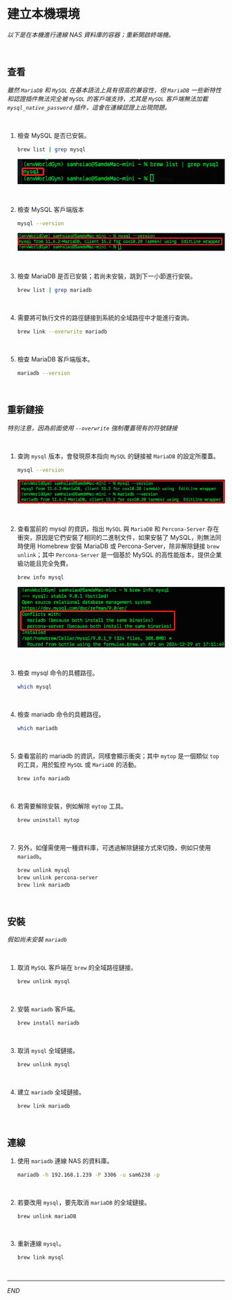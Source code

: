 # 建立本機環境

_以下是在本機進行連線 NAS 資料庫的容器；重新開啟終端機。_

<br>

## 查看

_雖然 `MariaDB` 和 `MySQL` 在基本語法上具有很高的兼容性，但 `MariaDB` 一些新特性和認證插件無法完全被 `MySQL` 的客戶端支持，尤其是 `MySQL` 客戶端無法加載 `mysql_native_password` 插件，這會在連線認證上出現問題。_

<br>

1. 檢查 MySQL 是否已安裝。

    ```bash
    brew list | grep mysql
    ```

    ![](images/img_21.png)

<br>

2. 檢查 MySQL 客戶端版本

    ```bash
    mysql --version
    ```

    ![](images/img_22.png)

<br>

3. 檢查 MariaDB 是否已安裝；若尚未安裝，跳到下一小節進行安裝。

    ```bash
    brew list | grep mariadb
    ```

<br>

4. 需要將可執行文件的路徑鏈接到系統的全域路徑中才能進行查詢。

    ```bash
    brew link --overwrite mariadb
    ```

<br>

5. 檢查 MariaDB 客戶端版本。

    ```bash
    mariadb --version
    ```

<br>

## 重新鏈接

_特別注意，因為前面使用 `--overwrite` 強制覆蓋現有的符號鏈接_

<br>

1. 查詢 `mysql` 版本，會發現原本指向 `MySQL` 的鏈接被 `MariaDB` 的設定所覆蓋。

    ```bash
    mysql --version
    ```

    ![](images/img_23.png)

<br>

2. 查看當前的 mysql 的資訊，指出 `MySQL` 與 `MariaDB` 和 `Percona-Server` 存在衝突，原因是它們安裝了相同的二進制文件，如果安裝了 MySQL，則無法同時使用 Homebrew 安裝 MariaDB 或 Percona-Server，除非解除鏈接 `brew unlink`；其中 `Percona-Server` 是一個基於 MySQL 的高性能版本，提供企業級功能且完全免費。

    ```bash
    brew info mysql
    ```

    ![](images/img_24.png)

<br>

3. 檢查 mysql 命令的具體路徑。

    ```bash
    which mysql
    ```

<br>

4. 檢查 mariadb 命令的具體路徑。

    ```bash
    which mariadb
    ```

<br>

5. 查看當前的 mariadb 的資訊，同樣會顯示衝突；其中 `mytop` 是一個類似 `top` 的工具，用於監控 `MySQL` 或 `MariaDB` 的活動。

    ```bash
    brew info mariadb
    ```

<br>

6. 若需要解除安裝，例如解除 `mytop` 工具。

    ```bash
    brew uninstall mytop
    ```

<br>

7. 另外，如僅需使用一種資料庫，可透過解除鏈接方式來切換，例如只使用 `mariadb`。

    ```bash
    brew unlink mysql
    brew unlink percona-server
    brew link mariadb
    ```

<br>

## 安裝

_假如尚未安裝 `mariadb`_

<br>

1. 取消 `MySQL` 客戶端在 `brew` 的全域路徑鏈接。

    ```bash
    brew unlink mysql
    ```

<br>

2. 安裝 `mariadb` 客戶端。

    ```bash
    brew install mariadb
    ```

<br>

3. 取消 `mysql` 全域鏈接。

    ```bash
    brew unlink mysql
    ```

<br>

4. 建立 `mariadb` 全域鏈接。

    ```bash
    brew link mariadb
    ```

<br>

## 連線

1. 使用 `mariadb` 連線 NAS 的資料庫。

    ```bash
    mariadb -h 192.168.1.239 -P 3306 -u sam6238 -p
    ```

<br>

2. 若要改用 `mysql`，要先取消 `mariaDB` 的全域鏈接。

    ```bash
    brew unlink mariaDB
    ```

<br>

3. 重新連線 `mysql`。

    ```bash
    brew link mysql
    ```

<br>

___

_END_